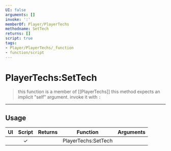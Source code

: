 ```yaml
---
UI: false
arguments: []
invoke: ':'
memberOf: Player/PlayerTechs
methodname: SetTech
returns: []
script: true
tags:
- Player/PlayerTechs/_function
- function/script
---
```

# PlayerTechs:SetTech
> this function is a member of [[PlayerTechs]]
> this method expects an implicit "self" argument. invoke it with `:`
-----
## Usage
|  UI | Script | Returns | Function | Arguments |
|:---:|:------:|-------:|:--------:|:---------|
| |✓||PlayerTechs:SetTech||
